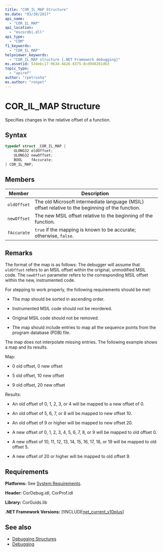 ```yaml
---
title: "COR_IL_MAP Structure"
ms.date: "03/30/2017"
api_name: 
  - "COR_IL_MAP"
api_location: 
  - "mscordbi.dll"
api_type: 
  - "COM"
f1_keywords: 
  - "COR_IL_MAP"
helpviewer_keywords: 
  - "COR_IL_MAP structure [.NET Framework debugging]"
ms.assetid: 534ebc17-963d-4b26-8375-8cd940281db3
topic_type: 
  - "apiref"
author: "rpetrusha"
ms.author: "ronpet"
---
```

# COR_IL_MAP Structure
Specifies changes in the relative offset of a function.  
  
## Syntax  
  
```cpp  
typedef struct _COR_IL_MAP {  
    ULONG32 oldOffset;   
    ULONG32 newOffset;   
    BOOL    fAccurate;  
} COR_IL_MAP;  
```  
  
## Members  
  
|Member|Description|  
|------------|-----------------|  
|`oldOffset`|The old Microsoft intermediate language (MSIL) offset relative to the beginning of the function.|  
|`newOffset`|The new MSIL offset relative to the beginning of the function.|  
|`fAccurate`|`true` if the mapping is known to be accurate; otherwise, `false`.|  
  
## Remarks  
 The format of the map is as follows: The debugger will assume that `oldOffset` refers to an MSIL offset within the original, unmodified MSIL code. The `newOffset` parameter refers to the corresponding MSIL offset within the new, instrumented code.  
  
 For stepping to work properly, the following requirements should be met:  
  
- The map should be sorted in ascending order.  
  
- Instrumented MSIL code should not be reordered.  
  
- Original MSIL code should not be removed.  
  
- The map should include entries to map all the sequence points from the program database (PDB) file.  
  
 The map does not interpolate missing entries. The following example shows a map and its results.  
  
 Map:  
  
- 0 old offset, 0 new offset  
  
- 5 old offset, 10 new offset  
  
- 9 old offset, 20 new offset  
  
 Results:  
  
- An old offset of 0, 1, 2, 3, or 4 will be mapped to a new offset of 0.  
  
- An old offset of 5, 6, 7, or 8 will be mapped to new offset 10.  
  
- An old offset of 9 or higher will be mapped to new offset 20.  
  
- A new offset of 0, 1, 2, 3, 4, 5, 6, 7, 8, or 9 will be mapped to old offset 0.  
  
- A new offset of 10, 11, 12, 13, 14, 15, 16, 17, 18, or 19 will be mapped to old offset 5.  
  
- A new offset of 20 or higher will be mapped to old offset 9.  
  
## Requirements  
 **Platforms:** See [System Requirements](../../get-started/system-requirements.md).  
  
 **Header:** CorDebug.idl, CorProf.idl  
  
 **Library:** CorGuids.lib  
  
 **.NET Framework Versions:** [!INCLUDE[net_current_v10plus](../../../../includes/net-current-v10plus-md.md)]  
  
## See also

- [Debugging Structures](debugging-structures.md)
- [Debugging](index.md)
